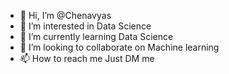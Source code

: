 - 👋 Hi, I’m @Chenavyas
- 👀 I’m interested in Data Science
- 🌱 I’m currently learning Data Science
- 💞️ I’m looking to collaborate on Machine learning
- 📫 How to reach me Just DM me


<!---
Chenavyas/Chenavyas is a ✨ special ✨ repository because its `README.md` (this file) appears on your GitHub profile.
You can click the Preview link to take a look at your changes.
--->
